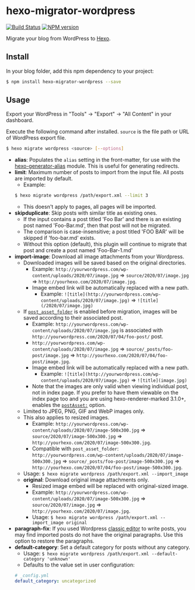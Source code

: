 # hexo-migrator-wordpress

[![Build Status](https://github.com/hexojs/hexo-migrator-wordpress/workflows/Tester/badge.svg)](https://github.com/hexojs/hexo-migrator-wordpress/actions?query=workflow%3ATester)
[![NPM version](https://badge.fury.io/js/hexo-migrator-wordpress.svg)](https://www.npmjs.com/package/hexo-migrator-wordpress)

Migrate your blog from WordPress to [Hexo].

## Install

In your blog folder, add this npm dependency to your project:

``` bash
$ npm install hexo-migrator-wordpress --save
```

## Usage

Export your WordPress in "Tools" → "Export" → "All Content" in your dashboard.

Execute the following command after installed. `source` is the file path or URL of WordPress export file.

``` bash
$ hexo migrate wordpress <source> [--options]
```

- **alias**: Populates the `alias` setting in the front-matter, for use with the [hexo-generator-alias](http://github.com/hexojs/hexo-generator-alias) module. This is useful for generating redirects.
- **limit**: Maximum number of posts to import from the input file. All posts are imported by default.
  * Example:
  ``` bash
  $ hexo migrate wordpress /path/export.xml --limit 3
  ```
  * This doesn't apply to pages, all pages will be imported.
- **skipduplicate**: Skip posts with similar title as existing ones.
  * If the input contains a post titled 'Foo Bar' and there is an existing post named 'Foo-Bar.md', then that post will not be migrated.
  * The comparison is case-insensitive; a post titled 'FOO BAR' will be skipped if 'foo-bar.md' exists.
  * Without this option (default), this plugin will continue to migrate that post and create a post named 'Foo-Bar-1.md'
- **import-image**: Download all image attachments from your Wordpress.
  * Downloaded images will be saved based on the original directories.
    * Example: `http://yourwordpress.com/wp-content/uploads/2020/07/image.jpg` => `source/2020/07/image.jpg` => `http://yourhexo.com/2020/07/image.jpg`.
    * Image embed link will be automatically replaced with a new path.
      * Example: `![title](http://yourwordpress.com/wp-content/uploads/2020/07/image.jpg)` => `![title](/2020/07/image.jpg)`
  * If [`post_asset_folder`](https://hexo.io/docs/asset-folders#Post-Asset-Folder) is enabled before migration, images will be saved according to their associated post.
      * Example: `http://yourwordpress.com/wp-content/uploads/2020/07/image.jpg` is associated with `http://yourwordpress.com/2020/07/04/foo-post/` post.
      * `http://yourwordpress.com/wp-content/uploads/2020/07/image.jpg` => `source/_posts/foo-post/image.jpg` => `http://yourhexo.com/2020/07/04/foo-post/image.jpg`.
    * Image embed link will be automatically replaced with a new path.
      * Example: `![title](http://yourwordpress.com/wp-content/uploads/2020/07/image.jpg)` => `![title](image.jpg)`
    * Note that the images are only valid when viewing individual post, not in index page. If you prefer to have them viewable on the index page too and you are using hexo-renderer-marked 3.1.0+, enables the [`postAsset:`](https://github.com/hexojs/hexo-renderer-marked#options) option.
  * Limited to JPEG, PNG, GIF and WebP images only.
  * This also applies to resized images.
    * Example: `http://yourwordpress.com/wp-content/uploads/2020/07/image-500x300.jpg` => `source/2020/07/image-500x300.jpg` => `http://yourhexo.com/2020/07/image-500x300.jpg`.
    * Compatible with `post_asset_folder`: `http://yourwordpress.com/wp-content/uploads/2020/07/image-500x300.jpg` => `source/_posts/foo-post/image-500x300.jpg` => `http://yourhexo.com/2020/07/04/foo-post/image-500x300.jpg`.
  * Usage: `$ hexo migrate wordpress /path/export.xml --import_image`
  * **original**: Download original image attachments only.
    * Resized image embed will be replaced with original-sized image.
    * Example: `http://yourwordpress.com/wp-content/uploads/2020/07/image-500x300.jpg` => `source/2020/07/image.jpg` => `http://yourhexo.com/2020/07/image.jpg`.
    * Usage: `$ hexo migrate wordpress /path/export.xml --import_image original`
- **paragraph-fix**: If you used Wordpress [classic editor](https://wordpress.org/plugins/classic-editor/) to write posts, you may find imported posts do not have the original paragraphs. Use this option to restore the paragraphs.
- **default-category**: Set a default category for posts without any category.
  * Usage: `$ hexo migrate wordpress /path/export.xml --default-category 'unknown'`
  * Defaults to the value set in user configuration:
  ``` yml
  # _config.yml
  default_category: uncategorized
  ```

[Hexo]: http://hexo.io/
